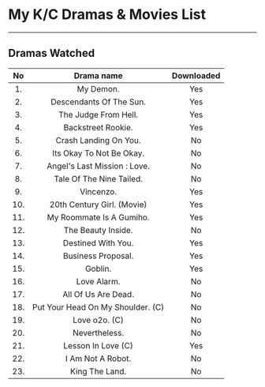 # My K/C Dramas & Movies List
***

## Dramas Watched

| No | Drama name                         | Downloaded |
|:--:|:----------------------------------:|:----------:|
|1.  | My Demon.                          | Yes        |
|2.  | Descendants Of The Sun.            | Yes        |
|3.  | The Judge From Hell.               | Yes        |
|4.  | Backstreet Rookie.                 | Yes        |
|5.  | Crash Landing On You.              | No         |
|6.  | Its Okay To Not Be Okay.           | No         |
|7.  | Angel's Last Mission : Love.       | No         |
|8.  | Tale Of The Nine Tailed.           | No         |
|9.  | Vincenzo.                          | Yes        |
|10. | 20th Century Girl. (Movie)         | Yes        |
|11. | My Roommate Is A Gumiho.           | Yes        |
|12. | The Beauty Inside.                 | No         |
|13. | Destined With You.                 | Yes        |
|14. | Business Proposal.                 | Yes        |
|15. | Goblin.                            | Yes        |
|16. | Love Alarm.                        | No         |
|17. | All Of Us Are Dead.                | No         |
|18. | Put Your Head On My Shoulder. (C)  | No         |
|19. | Love o2o. (C)                      | No         |
|20. | Nevertheless.                      | No         |
|21. | Lesson In Love (C)                 | Yes        |
|22. | I Am Not A Robot.                  | No         | 
|23. | King The Land.                     | No         | 
